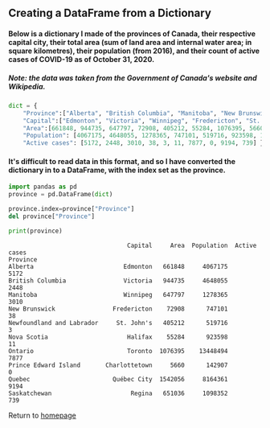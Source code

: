 ## Creating a DataFrame from a Dictionary
#### Below is a dictionary I made of the provinces of Canada, their respective capital city, their total area (sum of land area and internal water area; in square kilometres), their population (from 2016), and their count of active cases of COVID-19 as of October 31, 2020. 
##### Note: the data was taken from the Government of Canada's website and Wikipedia. 


```python
dict = {
	"Province":["Alberta", "British Columbia", "Manitoba", "New Brunswick", "Newfoundland and Labrador", "Nova Scotia", "Ontario", "Prince Edward Island", "Quebec", "Saskatchewan"],
	"Capital":["Edmonton", "Victoria", "Winnipeg", "Fredericton", "St. John's", "Halifax", "Toronto", "Charlottetown", "Québec City", "Regina"],
	"Area":[661848, 944735, 647797, 72908, 405212, 55284, 1076395, 5660, 1542056, 651036],
	"Population": [4067175, 4648055, 1278365, 747101, 519716, 923598, 13448494, 142907, 8164361, 1098352],
	"Active cases": [5172, 2448, 3010, 38, 3, 11, 7877, 0, 9194, 739] }

```

#### It's difficult to read data in this format, and so I have converted the dictionary in to a DataFrame, with the index set as the province. 


```python
import pandas as pd
province = pd.DataFrame(dict)
```


```python
province.index=province["Province"]
del province["Province"]
```


```python
print(province)
```

                                     Capital     Area  Population  Active cases
    Province                                                                   
    Alberta                         Edmonton   661848     4067175          5172
    British Columbia                Victoria   944735     4648055          2448
    Manitoba                        Winnipeg   647797     1278365          3010
    New Brunswick                Fredericton    72908      747101            38
    Newfoundland and Labrador     St. John's   405212      519716             3
    Nova Scotia                      Halifax    55284      923598            11
    Ontario                          Toronto  1076395    13448494          7877
    Prince Edward Island       Charlottetown     5660      142907             0
    Quebec                       Québec City  1542056     8164361          9194
    Saskatchewan                      Regina   651036     1098352           739



Return to [homepage](https://noamaianski.github.io/portfolio/)
